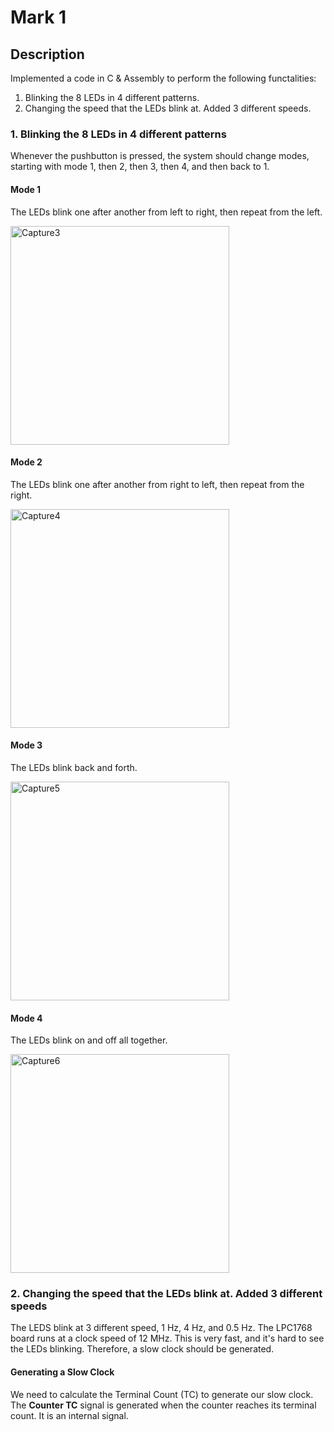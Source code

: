 # Mark 1

## Description

Implemented a code in C & Assembly to perform the following functalities:
1. Blinking the 8 LEDs in 4 different patterns.
2. Changing the speed that the LEDs blink at. Added 3 different speeds.

### 1. Blinking the 8 LEDs in 4 different patterns
Whenever the pushbutton is pressed, the system should change modes, starting with mode 1, then
2, then 3, then 4, and then back to 1.
#### Mode 1
The LEDs blink one after another from left to right, then repeat from the left.

<img width="350" alt="Capture3" src="https://user-images.githubusercontent.com/40522456/58441659-ad812700-80b1-11e9-9651-dc351736d427.PNG">

#### Mode 2
The LEDs blink one after another from right to left, then repeat from the right.

<img width="350" alt="Capture4" src="https://user-images.githubusercontent.com/40522456/58441673-cc7fb900-80b1-11e9-916d-a01e932b798e.PNG">

#### Mode 3
 The LEDs blink back and forth.

<img width="350" alt="Capture5" src="https://user-images.githubusercontent.com/40522456/58441679-e15c4c80-80b1-11e9-8276-38f589ca7562.PNG">

#### Mode 4
The LEDs blink on and off all together.

<img width="350" alt="Capture6" src="https://user-images.githubusercontent.com/40522456/58441725-3c8e3f00-80b2-11e9-9f4c-d56ae6104557.PNG">

### 2. Changing the speed that the LEDs blink at. Added 3 different speeds
The LEDS blink at 3 different speed, 1 Hz, 4 Hz, and 0.5 Hz. The LPC1768 board runs at a clock speed of 12 MHz. This is very fast, and it's hard to see the LEDs blinking. Therefore, a slow clock should be generated.
#### Generating a Slow Clock
We need to calculate the Terminal Count (TC) to generate our slow clock. The **Counter TC** signal is generated when the counter reaches its terminal count. It is an internal signal.




